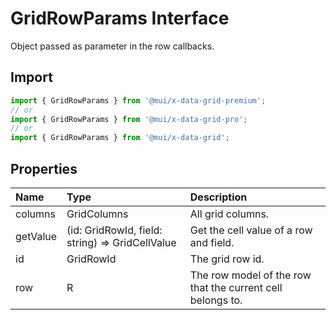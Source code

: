# GridRowParams Interface

<p class="description">Object passed as parameter in the row callbacks.</p>

## Import

```js
import { GridRowParams } from '@mui/x-data-grid-premium';
// or
import { GridRowParams } from '@mui/x-data-grid-pro';
// or
import { GridRowParams } from '@mui/x-data-grid';
```

## Properties

| Name                                    | Type                                                                              | Description                                                |
| :-------------------------------------- | :-------------------------------------------------------------------------------- | :--------------------------------------------------------- |
| <span class="prop-name">columns</span>  | <span class="prop-type">GridColumns</span>                                        | All grid columns.                                          |
| <span class="prop-name">getValue</span> | <span class="prop-type">(id: GridRowId, field: string) =&gt; GridCellValue</span> | Get the cell value of a row and field.                     |
| <span class="prop-name">id</span>       | <span class="prop-type">GridRowId</span>                                          | The grid row id.                                           |
| <span class="prop-name">row</span>      | <span class="prop-type">R</span>                                                  | The row model of the row that the current cell belongs to. |
